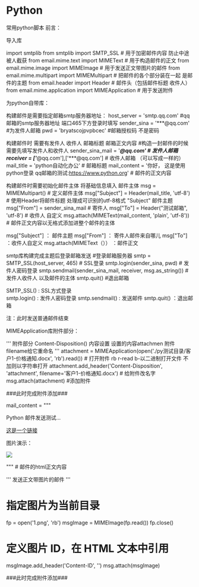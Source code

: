 # Python
常用python脚本
前言：

导入库

import smtplib
from smtplib import SMTP_SSL            # 用于加密邮件内容 防止中途被人截获
from email.mime.text import MIMEText    # 用于构造邮件的正文
from email.mime.image import MIMEImage # 用于发送正文带图片的邮件
from email.mime.multipart import MIMEMultipart     # 把邮件的各个部分装在一起 是邮件的主题
from email.header import Header                    # 邮件头（包括邮件标题 收件人）
from email.mime.application import MIMEApplication # 用于发送附件

为python自带库：

构建邮件是需要指定邮箱smtp服务器地址：
host_server = 'smtp.qq.com'       #qq邮箱的smtp服务器地址 端口465下方登录时填写
sender_sina = '***@qq.com'  #为发件人邮箱
pwd = 'bryatscojpvpbcec'          #邮箱授权码 不是密码

构建邮件时 需要有发件人 收件人 邮箱标题 邮箱正文内容
#构造一封邮件的时候需要先填写发件人和收件人
sender_sina_mail = '***@qq.com'                           # 发件人邮箱
receiver = ['***@qq.com'],['***@qq.com']          # 收件人邮箱 （可以写成一样的）
mail_title = 'python自动化办公'                                  # 邮箱标题
mail_content = '你好， 这是使用python登录 qq邮箱的测试:https://www.python.org'  # 邮件的正文内容

构建邮件时需要初始化邮件主体 将基础信息填入 邮件主体
msg = MIMEMultipart()                          # 定义邮件主体
msg["Subject"] = Header(mail_title, 'utf-8')   # 使用Header将邮件标题 处理成可识别的utf-8格式 "Subject" 邮件主题
msg["From"] = sender_sina_mail                 # 寄件人
msg["To"] = Header("测试邮箱", 'utf-8')                #  收件人 自定义
msg.attach(MIMEText(mail_content, 'plain', 'utf-8'))  # 邮件正文内容以无格式添加进整个邮件的主体

msg["Subject"] ： 邮件主题
msg["From"]    ： 寄件人邮件来自哪儿
msg["To"]      ：收件人自定义 
msg.attach(MIMEText（）） ：邮件正文


smtp库构建完成主题后登录邮箱发送
#登录邮箱服务器
smtp = SMTP_SSL(host_server, 465)   # SSL登录
smtp.login(sender_sina, pwd)        # 发件人密码登录
smtp.sendmail(sender_sina_mail, receiver, msg.as_string()) # 发件人收件人 以及邮件的主体
smtp.quit() #退出邮箱

SMTP_SSL()        :  SSL方式登录       
smtp.login()    : 发件人密码登录
smtp.sendmail()  : 发送邮件
smtp.quit()     ：退出邮箱

注：此时发送普通邮件结束

MIMEApplication库附件部分：

'''
附件部分
Content-Disposition() 内容设置 设置的内容attachmen 附件  filename给它重命名
'''
attachment = MIMEApplication(open('./py测试目录/客户1-价格通知.docx', 'rb').read())         # 打开附件 rb  r-read b-以二进制打开文件 不加则以字符串打开
attachment.add_header('Content-Disposition', 'attachment', filename='客户1-价格通知.docx') # 给附件改名字
msg.attach(attachment)  #添加附件

###此时完成附件添加###


mail_content = """
<p>Python 邮件发送测试...</p>
<p><a href="http://www.runoob.com">这是一个链接</a></p>
<p>图片演示：</p>
<p><img decoding="async" src="cid:image1"></p>
"""  # 邮件的html正文内容

'''
发送正文带图片的邮件
'''
# 指定图片为当前目录
fp = open('1.png', 'rb')
msgImage = MIMEImage(fp.read())
fp.close() 

# 定义图片 ID，在 HTML 文本中引用
msgImage.add_header('Content-ID', '<image1>')
msg.attach(msgImage)

###此时完成附件添加###
